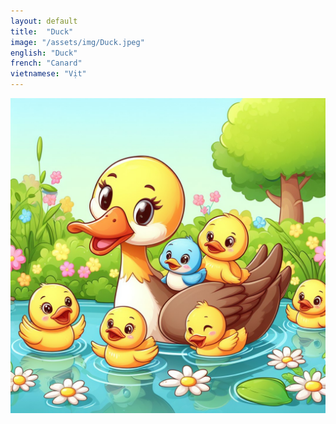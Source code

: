 ```yaml
---
layout: default
title:  "Duck"
image: "/assets/img/Duck.jpeg"
english: "Duck"
french: "Canard"
vietnamese: "Vịt"
---
```


![Duck](/assets/img/Duck.jpeg)